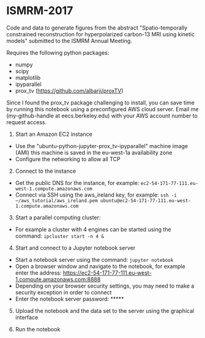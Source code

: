 # ISMRM-2017
Code and data to generate figures from the abstract "Spatio-temporally constrained reconstruction for hyperpolarized carbon-13 MRI using kinetic models" submitted to the ISMRM Annual Meeting. 

Requires the following python packages:
* numpy
* scipy
* matplotlib
* ipyparallel
* prox_tv (https://github.com/albarji/proxTV)

Since I found the prox_tv package challenging to install, you can save time by running this notebook using a preconfigured AWS cloud server. Email me (my-github-handle at eecs.berkeley.edu) with your AWS account number to request access. 

1) Start an Amazon EC2 instance 
* Use the "ubuntu-python-jupyter-prox_tv-ipyparallel" machine image (AMI) 
             this machine is saved in the eu-west-1a availability zone 
* Configure the networking to allow all TCP 

2) Connect to the instance 
* Get the public DNS for the instance, for example: 
      `ec2-54-171-77-111.eu-west-1.compute.amazonaws.com`
* Connect via SSH using the aws_ireland key, for example: 
      `ssh -i ~/aws_tutorial/aws_ireland.pem ubuntu@ec2-54-171-77-111.eu-west-1.compute.amazonaws.com`

3) Start a parallel computing cluster: 
* For example a cluster with 4 engines can be started using the command: 
      `ipcluster start -n 4 &`

4) Start and connect to a Jupyter notebook server
* Start a notebook server using the command:
             `jupyter notebook `
* Open a browser window and navigate to the notebook, for example enter the address:
             https://ec2-54-171-77-111.eu-west-1.compute.amazonaws.com:8888
* Depending on your browser security settings, you may need to make a security exception in order to connect
* Enter the notebook server password: *****

5) Upload the notebook and the data set to the server using the graphical interface 

6) Run the notebook 
